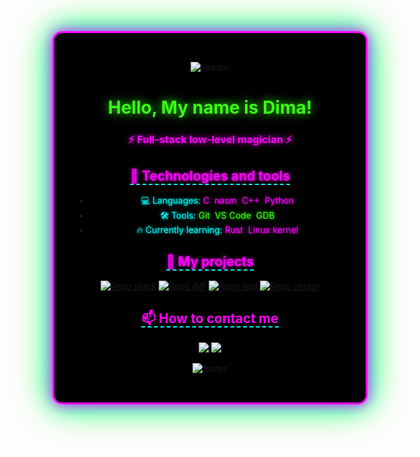 <div align="center" style="background-color: #000000; padding: 2rem; border-radius: 15px; border: 3px solid #FF00FF; box-shadow: 0 0 20px #FF00FF, 0 0 40px #00FFFF, 0 0 60px #39FF14;">

![header](https://capsule-render.vercel.app/api?type=waving&color=FF00FF&height=210&section=header&text=WELCOME%20TO%20MY%20PROFILE&fontSize=59&fontColor=39FF14&animation=twinkling&textShadow=0%200%2015px%23FF00FF)

# <span style="color: #39FF14; text-shadow: 0 0 15px #39FF14; animation: flicker 2s infinite alternate;">Hello, My name is Dima!</span> 

### <span style="color: #FF00FF; text-shadow: 0 0 10px #FF00FF;">⚡ Full-stack low-level magician ⚡</span>

## <span style="color: #FF00FF; border-bottom: 2px dashed #00FFFF; text-shadow: 0 0 5px #FF00FF;">🔧 Technologies and tools</span>
- <span style="color: #00FFFF; text-shadow: 0 0 5px #00FFFF;">💻 Languages:</span> <span style="color: #FF00FF; text-shadow: 0 0 5px #FF00FF;">C</span>, <span style="color: #FF00FF; text-shadow: 0 0 5px #FF00FF;">nasm</span>, <span style="color: #FF00FF; text-shadow: 0 0 5px #FF00FF;">C++</span>, <span style="color: #FF00FF; text-shadow: 0 0 5px #FF00FF;">Python</span>
- <span style="color: #00FFFF; text-shadow: 0 0 5px #00FFFF;">🛠️ Tools:</span> <span style="color: #39FF14; text-shadow: 0 0 5px #39FF14;">Git</span>, <span style="color: #39FF14; text-shadow: 0 0 5px #39FF14;">VS Code</span>, <span style="color: #39FF14; text-shadow: 0 0 5px #39FF14;">GDB</span>
- <span style="color: #00FFFF; text-shadow: 0 0 5px #00FFFF;">🔥 Currently learning:</span> <span style="color: #FF00FF; text-shadow: 0 0 5px #FF00FF;">Rust</span>, <span style="color: #FF00FF; text-shadow: 0 0 5px #FF00FF;">Linux kernel</span>

## <span style="color: #FF00FF; border-bottom: 2px dashed #00FFFF; text-shadow: 0 0 5px #FF00FF;">🚀 My projects</span> 
[![Repo stack](https://github-readme-stats.vercel.app/api/pin/?username=BulgakovDmitry&repo=stack&theme=dark&bg_color=000000&title_color=FF00FF&text_color=00FFFF&border_color=39FF14&border_radius=15&border_width=3)](https://github.com/BulgakovDmitry/stack)
[![Repo diff](https://github-readme-stats.vercel.app/api/pin/?username=BulgakovDmitry&repo=differentiator&theme=dark&bg_color=000000&title_color=FF00FF&text_color=00FFFF&border_color=39FF14&border_radius=15&border_width=3)](https://github.com/BulgakovDmitry/differentiator)
[![Repo spu](https://github-readme-stats.vercel.app/api/pin/?username=BulgakovDmitry&repo=spu&theme=dark&bg_color=000000&title_color=FF00FF&text_color=00FFFF&border_color=39FF14&border_radius=15&border_width=3)](https://github.com/BulgakovDmitry/spu)
[![Repo vector](https://github-readme-stats.vercel.app/api/pin/?username=BulgakovDmitry&repo=vector&theme=dark&bg_color=000000&title_color=FF00FF&text_color=00FFFF&border_color=39FF14&border_radius=15&border_width=3)](https://github.com/BulgakovDmitry/vector)

## <span style="color: #FF00FF; border-bottom: 2px dashed #00FFFF;">📫 How to contact me</span>
<a href="https://t.me/Dimon_Bulgakov" target="_blank"><img src="https://img.shields.io/badge/Telegram-39FF14?style=for-the-badge&logo=telegram&logoColor=black&labelColor=000000"></a>
<a href="mailto:bulgakov.di@phystech.edu"><img src="https://img.shields.io/badge/Email-FF00FF?style=for-the-badge&logo=mail&logoColor=black&labelColor=000000"></a>  

![footer](https://capsule-render.vercel.app/api?type=waving&color=FF00FF&height=190&section=footer&text=STAY%20TUNED!&fontSize=75&fontColor=39FF14&animation=scale&fontAlignY=75&textShadow=0%200%2015px%23FF00FF)


</div>
